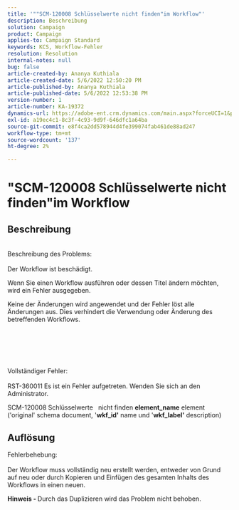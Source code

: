 ```yaml
---
title: '""SCM-120008 Schlüsselwerte nicht finden"im Workflow"'
description: Beschreibung
solution: Campaign
product: Campaign
applies-to: Campaign Standard
keywords: KCS, Workflow-Fehler
resolution: Resolution
internal-notes: null
bug: false
article-created-by: Ananya Kuthiala
article-created-date: 5/6/2022 12:50:20 PM
article-published-by: Ananya Kuthiala
article-published-date: 5/6/2022 12:53:38 PM
version-number: 1
article-number: KA-19372
dynamics-url: https://adobe-ent.crm.dynamics.com/main.aspx?forceUCI=1&pagetype=entityrecord&etn=knowledgearticle&id=3002eb10-3bcd-ec11-a7b5-0022480b639b
exl-id: a19ec4c1-8c3f-4c93-9d9f-646dfc1a64ba
source-git-commit: e8f4ca2dd578944d4fe399074fab461de88ad247
workflow-type: tm+mt
source-wordcount: '137'
ht-degree: 2%

---
```


# &quot;SCM-120008 Schlüsselwerte nicht finden&quot;im Workflow

## Beschreibung

<br>Beschreibung des Problems:<br><br>
Der Workflow ist beschädigt.

Wenn Sie einen Workflow ausführen oder dessen Titel ändern möchten, wird ein Fehler ausgegeben.

Keine der Änderungen wird angewendet und der Fehler löst alle Änderungen aus. Dies verhindert die Verwendung oder Änderung des betreffenden Workflows.
<br><br> <br><br>

<br><br>Vollständiger Fehler:<br><br>
RST-360011 Es ist ein Fehler aufgetreten. Wenden Sie sich an den Administrator.

SCM-120008 Schlüsselwerte &#x200B; &#x200B; nicht finden <b>element_name</b> element (&#39;original&#39; schema document, &#39;<b>wkf_id&#39;</b> name und &#39;<b>wkf_label&#39;</b> description)


## Auflösung

Fehlerbehebung:<br><br>
Der Workflow muss vollständig neu erstellt werden, entweder von Grund auf neu oder durch Kopieren und Einfügen des gesamten Inhalts des Workflows in einen neuen.

<b>Hinweis - </b>Durch das Duplizieren wird das Problem nicht behoben.
